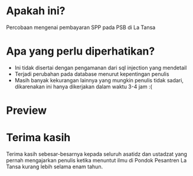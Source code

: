 # Apakah ini?
Percobaan mengenai pembayaran SPP pada PSB di La Tansa

# Apa yang perlu diperhatikan?
- Ini tidak disertai dengan pengamanan dari sql injection yang mendetail
- Terjadi perubahan pada database menurut kepentingan penulis
- Masih banyak kekurangan lainnya yang mungkin penulis tidak sadari, dikarenakan ini hanya dikerjakan dalam waktu 3-4 jam :(

# Preview

# Terima kasih
Terima kasih sebesar-besarnya kepada seluruh asatidz dan ustadzat yang pernah mengajarkan penulis ketika menuntut ilmu di Pondok Pesantren La Tansa kurang lebih selama enam tahun.
